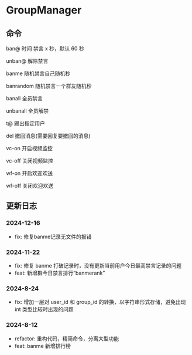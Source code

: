# GroupManager

## 命令

ban@ 时间 禁言 x 秒，默认 60 秒

unban@ 解除禁言

banme 随机禁言自己随机秒

banrandom 随机禁言一个群友随机秒

banall 全员禁言

unbanall 全员解禁

t@ 踢出指定用户

del 撤回消息(需要回复要撤回的消息)

vc-on 开启视频监控

vc-off 关闭视频监控

wf-on 开启欢迎欢送

wf-off 关闭欢迎欢送

## 更新日志

### 2024-12-16

- fix: 修复banme记录无文件的报错

### 2024-11-22

- fix: 修复 banme 打破记录时，没有更新当前用户今日最高禁言记录的问题
- feat: 新增群今日禁言排行“banmerank”

### 2024-8-24

- fix: 增加一层对 user_id 和 group_id 的转换，以字符串形式存储，避免出现 int 类型比较时出现的问题

### 2024-8-12

- refactor: 重构代码，精简命令，分离大型功能
- feat: banme 新增排行榜

